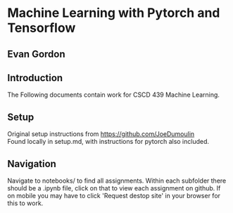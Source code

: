 # Machine Learning with Pytorch and Tensorflow
## Evan Gordon

## Introduction

The Following documents contain work for CSCD 439 Machine Learning.

## Setup

Original setup instructions from https://github.com/JoeDumoulin<br/>
Found locally in setup.md, with instructions for pytorch also included.

## Navigation

Navigate to notebooks/ to find all assignments.
Within each subfolder there should be a .ipynb file, click on that to view each assignment on github. 
If on mobile you may have to click 'Request destop site' in your browser for this to work.
